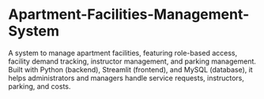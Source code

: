 # Apartment-Facilities-Management-System
A system to manage apartment facilities, featuring role-based access, facility demand tracking, instructor management, and parking management. Built with Python (backend), Streamlit (frontend), and MySQL (database), it helps administrators and managers handle service requests, instructors, parking, and costs.
